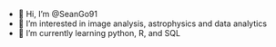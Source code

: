 - 👋 Hi, I’m @SeanGo91
- 👀 I’m interested in image analysis, astrophysics and data analytics
- 🌱 I’m currently learning python, R, and SQL

<!---
SeanGo91/SeanGo91 is a ✨ special ✨ repository because its `README.md` (this file) appears on your GitHub profile.
You can click the Preview link to take a look at your changes.
--->
